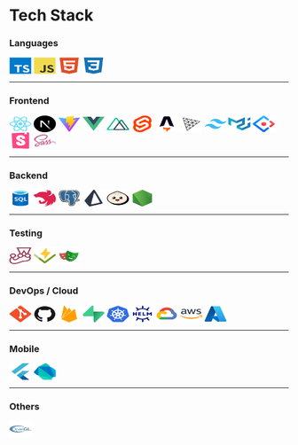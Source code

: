 #  Tech Stack

### Languages
<div style="display: inline_block" align="left">
  <img align="center" alt="typescript" height="30" width="40" src="https://raw.githubusercontent.com/devicons/devicon/master/icons/typescript/typescript-original.svg"/>
  <img align="center" alt="javascript" height="30" width="40" src="https://raw.githubusercontent.com/devicons/devicon/master/icons/javascript/javascript-original.svg"/>
  <img align="center" alt="html5" height="30" width="40" src="https://raw.githubusercontent.com/devicons/devicon/master/icons/html5/html5-plain.svg"/>
  <img align="center" alt="css" height="30" width="40" src="https://raw.githubusercontent.com/devicons/devicon/master/icons/css3/css3-plain.svg"/>
</div>

---

### Frontend
<div style="display: inline_block" align="left">
  <img align="center" alt="react" height="30" width="40" src="https://raw.githubusercontent.com/devicons/devicon/master/icons/react/react-original.svg"/>
  <img align="center" alt="nextjs" height="30" width="40" src="https://raw.githubusercontent.com/devicons/devicon/master/icons/nextjs/nextjs-original.svg"/>
  <img align="center" alt="vite" height="30" width="40" src="https://raw.githubusercontent.com/devicons/devicon/master/icons/vitejs/vitejs-original.svg"/>
  <img align="center" alt="vuejs" height="30" width="40" src="https://raw.githubusercontent.com/devicons/devicon/master/icons/vuejs/vuejs-original.svg"/>
  <img align="center" alt="nuxtjs" height="30" width="40" src="https://raw.githubusercontent.com/devicons/devicon/master/icons/nuxtjs/nuxtjs-original.svg"/>
  <img align="center" alt="svelte" height="30" width="40" src="https://raw.githubusercontent.com/devicons/devicon/master/icons/svelte/svelte-original.svg"/>
  <img align="center" alt="astro" height="30" width="40" src="https://raw.githubusercontent.com/devicons/devicon/master/icons/astro/astro-original.svg"/>
  <img align="center" alt="threejs" height="30" width="40" src="https://raw.githubusercontent.com/devicons/devicon/master/icons/threejs/threejs-original.svg"/>
  <img align="center" alt="tailwindcss" height="30" width="40" src="https://raw.githubusercontent.com/devicons/devicon/master/icons/tailwindcss/tailwindcss-original.svg"/>
  <img align="center" alt="materialui" height="30" width="40" src="https://raw.githubusercontent.com/devicons/devicon/master/icons/materialui/materialui-original.svg"/>
  <img align="center" alt="antdesign" height="30" width="40" src="https://raw.githubusercontent.com/devicons/devicon/master/icons/antdesign/antdesign-original.svg"/>
  <img align="center" alt="storybook" height="30" width="40" src="https://raw.githubusercontent.com/devicons/devicon/master/icons/storybook/storybook-original.svg"/>
  <img align="center" alt="sass" height="30" width="40" src="https://raw.githubusercontent.com/devicons/devicon/master/icons/sass/sass-original.svg"/>
</div>

---

###  Backend
<div style="display: inline_block" align="left">
<img align="center" alt="database" height="30" width="40" src="https://raw.githubusercontent.com/devicons/devicon/master/icons/azuresqldatabase/azuresqldatabase-original.svg"/>
<img align="center" alt="nestjs" height="30" width="40" src="https://raw.githubusercontent.com/devicons/devicon/master/icons/nestjs/nestjs-original.svg"/>
<img align="center" alt="postgresql" height="30" width="40" src="https://raw.githubusercontent.com/devicons/devicon/master/icons/postgresql/postgresql-original.svg"/>
<img align="center" alt="prisma" height="30" width="40" src="https://raw.githubusercontent.com/devicons/devicon/master/icons/prisma/prisma-original.svg"/>
<img align="center" alt="bun" height="30" width="40" src="https://raw.githubusercontent.com/devicons/devicon/master/icons/bun/bun-original.svg"/>
<img align="center" alt="nodejs" height="30" width="40" src="https://raw.githubusercontent.com/devicons/devicon/master/icons/nodejs/nodejs-original.svg"/>
</div>

---

###  Testing
<div style="display: inline_block" align="left">
<img align="center" alt="jest" height="30" width="40" src="https://raw.githubusercontent.com/devicons/devicon/master/icons/jest/jest-plain.svg"/>
<img align="center" alt="vitest" height="30" width="40" src="https://raw.githubusercontent.com/devicons/devicon/master/icons/vitest/vitest-original.svg"/>
<img align="center" alt="vitest" height="30" width="40" src="https://raw.githubusercontent.com/devicons/devicon/master/icons/playwright/playwright-original.svg"/>

</div>

---

###  DevOps / Cloud
<div style="display: inline_block" align="left">
<img align="center" alt="git" height="30" width="40" src="https://raw.githubusercontent.com/devicons/devicon/master/icons/git/git-original.svg"/>
<img align="center" alt="github" height="30" width="40" src="https://raw.githubusercontent.com/devicons/devicon/master/icons/github/github-original.svg"/>
<img align="center" alt="firebase" height="30" width="40" src="https://raw.githubusercontent.com/devicons/devicon/master/icons/firebase/firebase-plain.svg"/>
<img align="center" alt="supabase" height="30" width="40" src="https://raw.githubusercontent.com/devicons/devicon/master/icons/supabase/supabase-original.svg"/>
<img align="center" alt="kubernetes" height="30" width="40" src="https://raw.githubusercontent.com/devicons/devicon/master/icons/kubernetes/kubernetes-original.svg"/>
<img align="center" alt="helm" height="30" width="40" src="https://raw.githubusercontent.com/devicons/devicon/master/icons/helm/helm-original.svg"/>
<img align="center" alt="googlecloud" height="30" width="40" src="https://raw.githubusercontent.com/devicons/devicon/master/icons/googlecloud/googlecloud-original.svg"/>
<img align="center" alt="aws" height="30" width="40" src="https://raw.githubusercontent.com/devicons/devicon/master/icons/amazonwebservices/amazonwebservices-original-wordmark.svg"/>
<img align="center" alt="azure" height="30" width="40" src="https://raw.githubusercontent.com/devicons/devicon/master/icons/azure/azure-original.svg"/>
</div>

---

### Mobile
<div style="display: inline_block" align="left">
<img align="center" alt="flutter" height="30" width="40" src="https://raw.githubusercontent.com/devicons/devicon/master/icons/flutter/flutter-original.svg"/>
<img align="center" alt="dart" height="30" width="40" src="https://raw.githubusercontent.com/devicons/devicon/master/icons/dart/dart-original.svg"/>
</div>

---

### Others
<div style="display: inline_block" align="left">
<img align="center" alt="opengl" height="30" width="40" src="https://raw.githubusercontent.com/devicons/devicon/master/icons/opengl/opengl-plain.svg"/>
</div>

